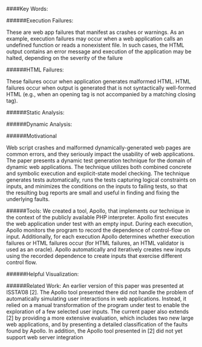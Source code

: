 ####Key Words:

######Execution Failures: 

These are web app failures that manifest as crashes or warnings. As an example, execution failures may occur when a web application calls an undefined function or reads a nonexistent file. In such cases, the HTML output contains an error message and execution of the application may be halted, depending on the severity of the failure

######HTML Failures: 

These failures occur when application generates malformed HTML. HTML failures occur when output is generated that is not syntactically well-formed HTML (e.g., when an opening tag is not accompanied by a matching closing tag).

######Static Analysis:

######Dynamic Analysis:


######Motivational 

Web script crashes and malformed dynamically-generated web pages are common errors, and they seriously impact the usability of web applications. The paper presents a dynamic test generation technique for the domain of dynamic web applications. The technique utilizes both combined concrete and symbolic execution and explicit-state model checking. The technique generates tests automatically, runs the tests capturing logical constraints on inputs, and minimizes the conditions on the inputs to failing tests, so that the resulting bug reports are small and useful in finding and fixing the underlying faults.

######Tools:
We created a tool, Apollo, that implements our technique in the context of the publicly available PHP interpreter. Apollo first executes the web application under test with an empty input. During each execution, Apollo monitors the program to record the dependence of control-flow on input. Additionally, for each execution Apollo determines whether execution failures or HTML failures occur (for HTML failures, an HTML validator is used as an oracle). Apollo automatically and iteratively creates new inputs using the recorded dependence to create inputs that exercise different control flow.

######Helpful Visualization:
 
######Related Work:
An earlier version of this paper was presented at ISSTA’08 [2]. The Apollo tool presented there did not handle the problem of automatically simulating user interactions in web applications. Instead, it relied on a manual transformation of the program under test to enable the exploration of a few selected user inputs. The current paper also extends [2] by providing a more extensive evaluation, which includes two new large web applications, and by presenting a detailed classification of the faults found by Apollo. In addition, the Apollo tool presented in [2] did not yet support web server integration
